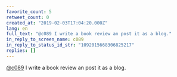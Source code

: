 ```yaml
---
favorite_count: 5
retweet_count: 0
created_at: "2019-02-03T17:04:20.000Z"
lang: en
full_text: "@c089 I write a book review an post it as a blog."
in_reply_to_screen_name: c089
in_reply_to_status_id_str: "1092015668306825217"
replies: []
---
```


[@c089](https://twitter.com/c089) I write a book review an post it as a blog.
